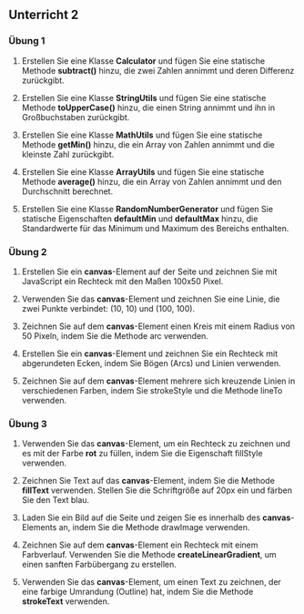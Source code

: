 ## Unterricht 2

### Übung 1

1. Erstellen Sie eine Klasse **Calculator** und fügen Sie eine statische Methode **subtract()** hinzu, die zwei Zahlen annimmt und deren Differenz zurückgibt.

2. Erstellen Sie eine Klasse **StringUtils** und fügen Sie eine statische Methode **toUpperCase()** hinzu, die einen String annimmt und ihn in Großbuchstaben zurückgibt.

3. Erstellen Sie eine Klasse **MathUtils** und fügen Sie eine statische Methode **getMin()** hinzu, die ein Array von Zahlen annimmt und die kleinste Zahl zurückgibt.

4. Erstellen Sie eine Klasse **ArrayUtils** und fügen Sie eine statische Methode **average()** hinzu, die ein Array von Zahlen annimmt und den Durchschnitt berechnet.

5. Erstellen Sie eine Klasse **RandomNumberGenerator** und fügen Sie statische Eigenschaften **defaultMin** und **defaultMax** hinzu, die Standardwerte für das Minimum und Maximum des Bereichs enthalten.

### Übung 2

1. Erstellen Sie ein **canvas**-Element auf der Seite und zeichnen Sie mit JavaScript ein Rechteck mit den Maßen 100x50 Pixel.

2. Verwenden Sie das **canvas**-Element und zeichnen Sie eine Linie, die zwei Punkte verbindet: (10, 10) und (100, 100).

3. Zeichnen Sie auf dem **canvas**-Element einen Kreis mit einem Radius von 50 Pixeln, indem Sie die Methode arc verwenden.

4. Erstellen Sie ein **canvas**-Element und zeichnen Sie ein Rechteck mit abgerundeten Ecken, indem Sie Bögen (Arcs) und Linien verwenden.

5. Zeichnen Sie auf dem **canvas**-Element mehrere sich kreuzende Linien in verschiedenen Farben, indem Sie strokeStyle und die Methode lineTo verwenden.

### Übung 3

1. Verwenden Sie das **canvas**-Element, um ein Rechteck zu zeichnen und es mit der Farbe **rot** zu füllen, indem Sie die Eigenschaft fillStyle verwenden.

2. Zeichnen Sie Text auf das **canvas**-Element, indem Sie die Methode **fillText** verwenden. Stellen Sie die Schriftgröße auf 20px ein und färben Sie den Text blau.

3. Laden Sie ein Bild auf die Seite und zeigen Sie es innerhalb des **canvas**-Elements an, indem Sie die Methode drawImage verwenden.

4. Zeichnen Sie auf dem **canvas**-Element ein Rechteck mit einem Farbverlauf. Verwenden Sie die Methode **createLinearGradient**, um einen sanften Farbübergang zu erstellen.

5. Verwenden Sie das **canvas**-Element, um einen Text zu zeichnen, der eine farbige Umrandung (Outline) hat, indem Sie die Methode **strokeText** verwenden.
